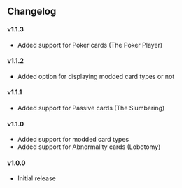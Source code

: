 ## Changelog ##

#### v1.1.3 ####
* Added support for Poker cards (The Poker Player)

#### v1.1.2 ####
* Added option for displaying modded card types or not

#### v1.1.1 ####
* Added support for Passive cards (The Slumbering)

#### v1.1.0 ####
* Added support for modded card types
* Added support for Abnormality cards (Lobotomy)

#### v1.0.0 ####
* Initial release